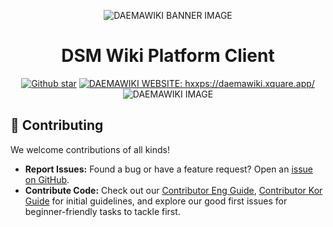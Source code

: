 <p align="center">
  <img src="https://github.com/user-attachments/assets/57a07ad1-d6a1-4074-92d8-b441b9b6fb72" alt="DAEMAWIKI BANNER IMAGE" />
</p>

<h1 align="center" style="border-bottom: none">
    DSM Wiki Platform Client
</h1>

<div align="center">
  <a href="https://github.com/daemawiki/claudia/stargazers"><img src="https://img.shields.io/github/stars/facebook/react?color=84CC16&logo=github" alt="Github star" /></a>
  <a href="https://daemawiki.xquare.app"><img src="https://img.shields.io/badge/Website-daemawiki-192A4E?color=84CC16" alt="DAEMAWIKI WEBSITE: hxxps://daemawiki.xquare.app/"></a>

  <img src="https://github.com/user-attachments/assets/f7918efc-2d91-4de5-bf4a-9ec86a44cfa0" alt="DAEMAWIKI IMAGE" />
</div>

## 🤝 Contributing

We welcome contributions of all kinds!

- **Report Issues:** Found a bug or have a feature request? Open an [issue on GitHub](https://github.com/daemawiki/claude/issues).
- **Contribute Code:** Check out our [Contributor Eng Guide](https://persistent-saturn-ace.notion.site/how-to-contributing-daemawiki-eng), [Contributor Kor Guide](https://persistent-saturn-ace.notion.site/66fe1d2fcd6740f083843fe5df3eda70?pvs=73) for initial guidelines, and explore our good first issues for beginner-friendly tasks to tackle first.
